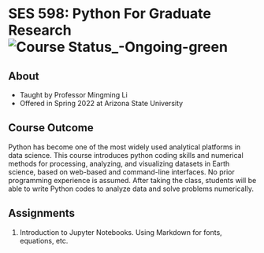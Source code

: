 # SES 598: Python For Graduate Research ![Course Status_-Ongoing-green](https://user-images.githubusercontent.com/82643627/151032365-9ffe3c3b-c073-43f9-bc95-5e0a126c4cca.svg)

## About
- Taught by Professor Mingming Li
- Offered in Spring 2022 at Arizona State University

## Course Outcome
Python has become one of the most widely used analytical platforms in data science. This course introduces python coding skills and numerical methods for processing, analyzing, and visualizing datasets in Earth science, based on web-based and command-line interfaces. No prior programming experience is assumed. After taking the class, students will be able to write Python codes to analyze data and solve problems numerically.

## Assignments
1. Introduction to Jupyter Notebooks. Using Markdown for fonts, equations, etc.


